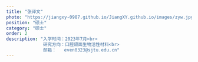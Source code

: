 ```yaml
---
title: "张译文"
photo: "https://jiangxy-0987.github.io/JiangXY.github.io/images/zyw.jpg"
position: "硕士"
category: "硕士"
order: 2
description: "入学时间：2023年7月<br>
              研究方向：口腔颌面生物活性材料<br>
              邮箱：   even0323@sjtu.edu.cn"
---
```

